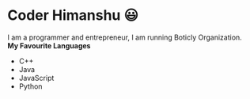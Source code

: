 # Coder Himanshu 😃

I am a programmer and entrepreneur, I am running Boticly Organization.
<br/>
<b>My Favourite Languages</b>
<ul>
  <li>C++</li>
  <li>Java</li>
  <li>JavaScript</li>
  <li>Python</li>
</ul>
